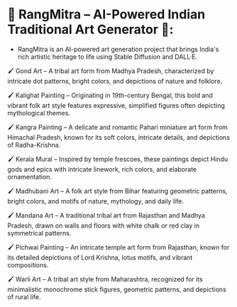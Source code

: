 # 🌸 RangMitra – AI-Powered Indian Traditional Art Generator 🎨:  
- RangMitra is an AI-powered art generation project that brings India's rich artistic heritage to life using Stable Diffusion and DALL·E.

🖌 Gond Art – A tribal art form from Madhya Pradesh, characterized by intricate dot patterns, bright colors, and depictions of nature and folklore.

🖌 Kalighat Painting – Originating in 19th-century Bengal, this bold and vibrant folk art style features expressive, simplified figures often depicting mythological themes.

🖌 Kangra Painting – A delicate and romantic Pahari miniature art form from Himachal Pradesh, known for its soft colors, intricate details, and depictions of Radha-Krishna.

🖌 Kerala Mural – Inspired by temple frescoes, these paintings depict Hindu gods and epics with intricate linework, rich colors, and elaborate ornamentation.

🖌 Madhubani Art – A folk art style from Bihar featuring geometric patterns, bright colors, and motifs of nature, mythology, and daily life.

🖌 Mandana Art – A traditional tribal art from Rajasthan and Madhya Pradesh, drawn on walls and floors with white chalk or red clay in symmetrical patterns.

🖌 Pichwai Painting – An intricate temple art form from Rajasthan, known for its detailed depictions of Lord Krishna, lotus motifs, and vibrant compositions.

🖌 Warli Art – A tribal art style from Maharashtra, recognized for its minimalistic monochrome stick figures, geometric patterns, and depictions of rural life.
